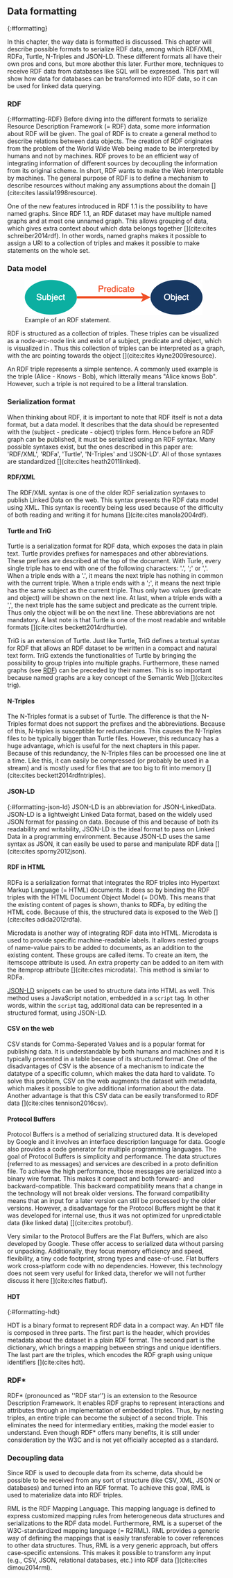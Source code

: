 ## Data formatting
{:#formatting}

In this chapter, the way data is formatted is discussed. This chapter will describe possible formats to serialize RDF data, among which RDF/XML, RDFa, Turtle, N-Triples and JSON-LD. These different formats all have their own pros and cons, but more abother this later. Further more, techniques to receive RDF data from databases like SQL will be expressed. This part will show how data for databases can be transformed into RDF data, so it can be used for linked data querying.

### RDF
{:#formatting-RDF}
Before diving into the different formats to serialize Resource Description Framework (= RDF) data, some more information about RDF will be given. The goal of RDF is to create a general method to describe relations between data objects. The creation of RDF originates from the problem of the World Wide Web being made to be interpreted by humans and not by machines. RDF proves to be an efficient way of integrating information of different sources by decoupling the information from its original scheme. In short, RDF wants to make the Web interpretable by machines. The general purpose of RDF is to define a mechanism to describe resources without making any assumptions about the domain [](cite:cites lassila1998resource).

One of the new features introduced in RDF 1.1 is the possibility to have named graphs. Since RDF 1.1, an RDF dataset may have multiple named graphs and at most one unnamed graph. This allows grouping of data, which gives extra context about which data belongs together [](cite:cites schreiber2014rdf). In other words, named graphs makes it possible to assign a URI to a collection of triples and makes it possible to make statements on the whole set.

### Data model
<figure id="RDF">
<img src="images/spo.png" alt="[RDF statement]">
<figcaption markdown="block">
Example of an RDF statement.
</figcaption>
</figure>

RDF is structured as a collection of triples. These triples can be visualized as a node-arc-node link and exist of a subject, predicate and object, which is visualized in [](#RDF). Thus this collection of triples can be interpreted as a graph, with the arc pointing towards the object [](cite:cites klyne2009resource). 

An RDF triple represents a simple sentence. A commonly used example is the triple (Alice - Knows - Bob), which litterally means "Alice knows Bob". However, such a triple is not required to be a litteral translation. 

### Serialization format
When thinking about RDF, it is important to note that RDF itself is not a data format, but a data model. It describes that the data should be represented with the (subject - predicate - object) triples form. Hence before an RDF graph can be published, it must be serialized using an RDF syntax. Many possible syntaxes exist, but the ones described in this paper are: 'RDF/XML', 'RDFa', 'Turtle', 'N-Triples' and 'JSON-LD'. All of those syntaxes are standardized [](cite:cites heath2011linked). 

#### RDF/XML
The RDF/XML syntax is one of the older RDF serialization syntaxes to publish Linked Data on the web. This syntax presents the RDF data model using XML. This syntax is recently being less used because of the difficulty of both reading and writing it for humans [](cite:cites manola2004rdf).

#### Turtle and TriG
Turtle is a serialization format for RDF data, which exposes the data in plain text. Turtle provides prefixes for namespaces and other abbreviations. These prefixes are described at the top of the document. With Turle, every single triple has to end with one of the following characters: '.', ';' or ','. When a triple ends with a '.', it means the next triple has nothing in common with the current triple. When a triple ends with a ';', it means the next triple has the same subject as the current triple. Thus only two values (predicate and object) will be shown on the next line. At last, when a triple ends with a ',', the next triple has the same subject and predicate as the current triple. Thus only the object will be on the next line. These abbreviations are not mandatory. A last note is that Turtle is one of the most readable and writable formats [](cite:cites beckett2014rdfturtle).

TriG is an extension of Turtle. Just like Turtle, TriG defines a textual syntax for RDF that allows an RDF dataset to be written in a compact and natural text form. TriG extends the functionalities of Turtle by bringing the possibility to group triples into multiple graphs. Furthermore, these named graphs (see [RDF](#formatting-RDF)) can be preceded by their names. This is so important because named graphs are a key concept of the Semantic Web [](cite:cites trig). 

#### N-Triples
The N-Triples format is a subset of Turtle. The difference is that the N-Triples format does not support the prefixes and the abbreviations. Because of this, N-triples is susceptible for redundancies. This causes the N-Triples files to be typically bigger than Turtle files. However, this reduncacy has a huge advantage, which is useful for the next chapters in this paper. Because of this redundancy, the N-Triples files can be processed one line at a time. Like this, it can easily be compressed (or probably be used in a stream) and is mostly used for files that are too big to fit into memory [](cite:cites beckett2014rdfntriples).

#### JSON-LD
{:#formatting-json-ld}
JSON-LD is an abbreviation for JSON-LinkedData. JSON-LD is a lightweight Linked Data format, based on the widely used JSON format for passing on data. Because of this and because of both its readability and writability, JSON-LD is the ideal format to pass on Linked Data in a programming environment. Because JSON-LD uses the same syntax as JSON, it can easily be used to parse and manipulate RDF data [](cite:cites sporny2012json).

#### RDF in HTML
RDFa is a serialization format that integrates the RDF triples into Hypertext Markup Language (= HTML) documents. It does so by binding the RDF triples with the HTML Document Object Model (= DOM). This means that the existing content of pages is shown, thanks to RDFa, by editing the HTML code. Because of this, the structured data is exposed to the Web [](cite:cites adida2012rdfa).

Microdata is another way of integrating RDF data into HTML. Microdata is used to provide specific machine-readable labels. It allows nested groups of name-value pairs to be added to documents, as an addition to the existing content. These groups are called items. To create an item, the itemscope attribute is used. An extra property can be added to an item with the itemprop attribute [](cite:cites microdata). This method is similar to RDFa.

[JSON-LD](#formatting-json-ld) snippets can be used to structure data into HTML as well. This method uses a JavaScript notation, embedded in a `script` tag. In other words, within the `script` tag, additional data can be represented in a structured format, using JSON-LD.

#### CSV on the web
CSV stands for Comma-Seperated Values and is a popular format for publishing data. It is understandable by both humans and machines and it is typically presented in a table because of its structured format. One of the disadvantages of CSV is the absence of a mechanism to indicate the datatype of a specific column, which makes the data hard to validate. To solve this problem, CSV on the web augments the dataset with metadata, which makes it possible to give additional information about the data. Another advantage is that this CSV data can be easily transformed to RDF data [](cite:cites tennison2016csv).

#### Protocol Buffers
Protocol Buffers is a method of serializing structured data. It is developed by Google and it involves an interface description language for data. Google also provides a code generator for multiple programming languages. The goal of Protocol Buffers is simplicity and performance. The data structures (referred to as messages) and services are described in a proto definition file. To achieve the high performance, those messages are serialized into a binary wire format. This makes it compact and both forward- and backward-compatible. This backward compatibility means that a change in the technology will not break older versions. The forward compatibility means that an input for a later version can still be processed by the older versions. However, a disadvantage for the Protocol Buffers might be that it was developed for internal use, thus it was not optimized for unpredictable data (like linked data) [](cite:cites protobuf).

Very similar to the Protocol Buffers are the Flat Buffers, which are also developed by Google. These offer access to serialized data without parsing or unpacking. Additionally, they focus memory efficiency and speed, flexibility, a tiny code footprint, strong types and ease-of-use. Flat buffers work cross-platform code with no dependencies. However, this technology does not seem very useful for linked data, therefor we will not further discuss it here [](cite:cites flatbuf).

#### HDT
{:#formatting-hdt}

HDT is a binary format to represent RDF data in a compact way. An HDT file is composed in three parts. The first part is the header, which provides metadata about the dataset in a plain RDF format. The second part is the dictionary, which brings a mapping between strings and unique identifiers. The last part are the triples, which encodes the RDF graph using unique identifiers [](cite:cites hdt).

### RDF*
RDF* (pronounced as ''RDF star'') is an extension to the Resource Description Framework. It enables RDF graphs to represent interactions and attributes through an implementation of embedded triples. Thus, by nesting triples, an entire triple can become the subject of a second triple. This eliminates the need for intermediary entities, making the model easier to understand. Even though RDF* offers many benefits, it is still under consideration by the W3C and is not yet officially accepted as a standard.

### Decoupling data
Since RDF is used to decouple data from its scheme, data should be possible to be received from any sort of structure (like CSV, XML, JSON or databases) and turned into an RDF format. To achieve this goal, RML is used to materialize data into RDF triples.

RML is the RDF Mapping Language. This mapping language is defined to express customized mapping rules from heterogeneous data structures and serializations to the RDF data model. Furthermore, RML is a superset of the W3C-standardized mapping language (= R2RML). RML provides a generic way of defining the mappings that is easily transferable to cover references to other data structures. Thus, RML is a very generic approach, but offers case-specific extensions. This makes it possible to transform any input (e.g., CSV, JSON, relational databases, etc.) into RDF data [](cite:cites dimou2014rml).
